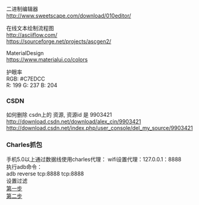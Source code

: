 二进制编辑器  
http://www.sweetscape.com/download/010editor/  

在线文本绘制流程图  
http://asciiflow.com/  
https://sourceforge.net/projects/ascgen2/  

MaterialDesign  
https://www.materialui.co/colors  

护眼率  
RGB: #C7EDCC  
R: 199  G: 237  B: 204    

### CSDN  
如何删除 csdn上的 资源, 资源id 是 9903421  
http://download.csdn.net/download/alex_cin/9903421  
http://download.csdn.net/index.php/user_console/del_my_source/9903421    

### Charles抓包  
手机5.0以上通过数据线使用charles代理：
wifi设置代理：127.0.0.1：8888  
执行adb命令：  
adb reverse tcp:8888 tcp:8888  
设置过滤  
[第一步](ImageFiles/charles_001.png)   
[第二步](ImageFiles/charles_002.png)   


